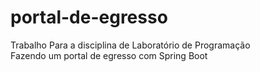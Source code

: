 # portal-de-egresso
Trabalho Para a disciplina de Laboratório de Programação <br>
Fazendo um portal de egresso com Spring Boot

